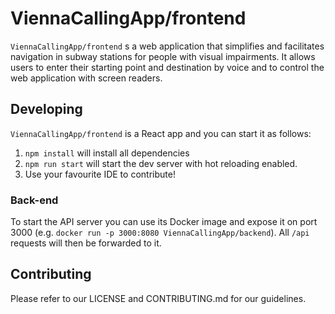 # ViennaCallingApp/frontend

`ViennaCallingApp/frontend` s a web application that simplifies and facilitates navigation in subway stations for people with visual impairments. It allows users to enter their starting point and destination by voice and to control the web application with screen readers.

## Developing

`ViennaCallingApp/frontend` is a React app and you can start it as follows:

1. `npm install` will install all dependencies
2. `npm run start` will start the dev server with hot reloading enabled.
3. Use your favourite IDE to contribute!

### Back-end

To start the API server you can use its Docker image and expose it on port 3000 (e.g. `docker run -p 3000:8080 ViennaCallingApp/backend`).
All `/api` requests will then be forwarded to it.

## Contributing

Please refer to our LICENSE and CONTRIBUTING.md for our guidelines.
